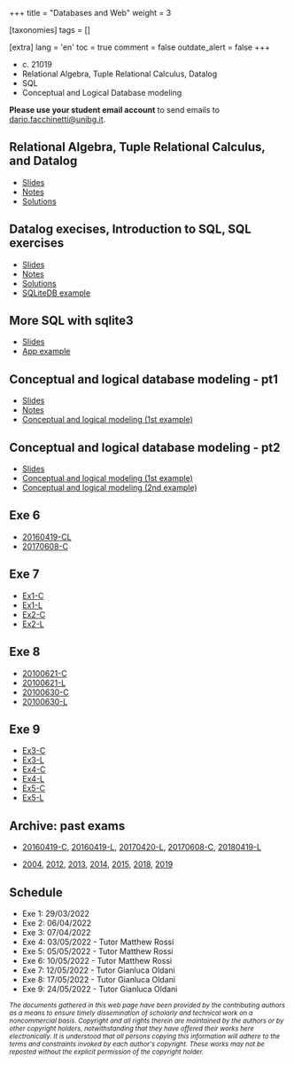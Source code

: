+++
title = "Databases and Web"
weight = 3

[taxonomies]
tags = []

[extra]
lang = 'en'
toc = true
comment = false
outdate_alert = false
+++

- c. 21019
- Relational Algebra, Tuple Relational Calculus, Datalog
- SQL
- Conceptual and Logical Database modeling

<!-- more -->


**Please use your student email account** to send emails to <dario.facchinetti@unibg.it>. 

## Relational Algebra, Tuple Relational Calculus, and Datalog

* [Slides](https://drive.google.com/file/d/1E6Pv3g8YYi0qkP3TT_YHsOGrv7kH3iaX/view?usp=sharing)
* [Notes](https://drive.google.com/file/d/1gM8zH-zRmDJ41BlEAzd15wN1-f9fdoav/view?usp=sharing)
* [Solutions](https://drive.google.com/file/d/1cX-75fmhgXejjXVCt6ilLtXLt7QEcegW/view?usp=sharing)

## Datalog execises, Introduction to SQL, SQL exercises

* [Slides](https://drive.google.com/file/d/1O8_g2-buDLqkUnx0cmGX34RBa8FWJ3mQ/view?usp=sharing)
* [Notes](https://drive.google.com/file/d/1kmUjbOOtL8P9YE4JS5keZqVL7LBFdeLF/view?usp=sharing)
* [Solutions](https://drive.google.com/file/d/1kFXU1SrFUJSc_EssUVsynZaKS-94DrtR/view?usp=sharing)
* [SQLiteDB example](https://drive.google.com/file/d/1XZ-kwyiheTf5tllRohfYpNKpvjGxrbP8/view?usp=sharing)

## More SQL with sqlite3

* [Slides](https://drive.google.com/file/d/1i91KIQh0K9OlCr9J3m3AfGL_79dzJI9-/view?usp=sharing)
* [App example](https://drive.google.com/file/d/1IMRotglBdRJuG4EMkjox5ebsLgPj2RTt/view?usp=sharing)

## Conceptual and logical database modeling - pt1

* [Slides](https://drive.google.com/file/d/1Fv0HfDlqWyhW71HbaSM-fyJ_2-WVHMvo/view?usp=sharing)
* [Notes](https://drive.google.com/file/d/1aX121Ud09boINYAqrHJv1HKUftg_S4ig/view?usp=sharing)
* [Conceptual and logical modeling (1st example)](https://drive.google.com/file/d/1UJdbkPPAjt_ILdmDivYLDBFG9i7Ph9zg/view?usp=sharing)

## Conceptual and logical database modeling - pt2

* [Slides](https://drive.google.com/file/d/1NKdzpi8Lt2KqLFiZRIe2U7JAS_SKfIja/view?usp=sharing)
* [Conceptual and logical modeling (1st example)](https://drive.google.com/file/d/1hQ5dQswDSwvXWOPlAgDbGF6fNp31y9IY/view?usp=sharing)
* [Conceptual and logical modeling (2nd example)](https://drive.google.com/file/d/1rgRwoVVD_LzCQNJQ8zuRJBcB78UtIhI-/view?usp=sharing)

## Exe 6

* [20160419-CL](https://drive.google.com/file/d/1vjSy9J3DZCw6qsxoGJTAtI83I8qZtpsU/view?usp=sharing)
* [20170608-C](https://drive.google.com/file/d/1nxt-r1a9qxcfX4fo3DUxzOauTpY4CPmT/view?usp=sharing)

## Exe 7

* [Ex1-C](https://drive.google.com/file/d/19ZDBS7_4BaSZrGkn9C_jviRYCo4fwBxm/view?usp=sharing)
* [Ex1-L](https://drive.google.com/file/d/1H6fkD6Im4ya3KzVrnbaeYIQzsd6a3H3C/view?usp=sharing)
* [Ex2-C](https://drive.google.com/file/d/1bNIsFtFPQOO-ZPH5crOLWBLa5H979vag/view?usp=sharing)
* [Ex2-L](https://drive.google.com/file/d/1Ec6VNKxd-sw6dBtakUYrkCqjwpWLApaY/view?usp=sharing)

## Exe 8

* [20100621-C](https://drive.google.com/file/d/12JCCOLOzzB1nfyX3vZoI60gRN5odA1Bd/view?usp=sharing)
* [20100621-L](https://drive.google.com/file/d/1PJJO9KMLXIOSYq93eKNioU1fvjOU-7f6/view?usp=sharing)
* [20100630-C](https://drive.google.com/file/d/16WadYbSrDTHn9GZePkSGGqcu_zZCHUlC/view?usp=sharing)
* [20100630-L](https://drive.google.com/file/d/1q5armZwbuDXO8MjsbskS5iqY0XJE_LA_/view?usp=sharing)

## Exe 9

* [Ex3-C](https://drive.google.com/file/d/1rrpA3oqVQvQQbS2mHqmdWhH07BVCZkXP/view?usp=sharing)
* [Ex3-L](https://drive.google.com/file/d/1TUn1l7h9BCOVcOBSQmX0kw0E1o1roMgQ/view?usp=sharing)
* [Ex4-C](https://drive.google.com/file/d/1QRTUkGsUm5OXXOeyh4K90GVARX3kjNeh/view?usp=sharing)
* [Ex4-L](https://drive.google.com/file/d/1lw0oDvZcbCU-qYpGRlvWSHPwqfHDp0To/view?usp=sharing)
* [Ex5-C](https://drive.google.com/file/d/1xOtJfzScHDaaWZcjHrdy4nf3gvofxYok/view?usp=sharing)
* [Ex5-L](https://drive.google.com/file/d/1AhKOwUjQF9AXdfmO_eisoz0v2LLNurF0/view?usp=sharing)

## Archive: past exams

* [20160419-C](https://drive.google.com/file/d/1UbZa0P6zioaz9b882ITd3DU1cFnoubIt/view?usp=sharing),
  [20160419-L](https://drive.google.com/file/d/1ktHp-hYt_NI2jvlqOa2XSNFuS9jmsb75/view?usp=sharing),
  [20170420-L](https://drive.google.com/file/d/1xcpQt_j4NMhr-qqN-sUdeVU8J_rjeS--/view?usp=sharing),
  [20170608-C](https://drive.google.com/file/d/1Ir8s43ZbOiE3o2VJ4adwqI0FeCrCC2SF/view?usp=sharing),
  [20180419-L](https://drive.google.com/file/d/1w13ES3J759xGo8QcPICP1alUrnzDvtsp/view?usp=sharing)

* [2004](https://drive.google.com/file/d/1TTBdksZEFDoqQOZ2RC-j4gnlXq2vYMC7/view?usp=sharing),
  [2012](https://drive.google.com/file/d/1h1X-ya84_4LvHV2rb9YqIbn0lslCnrhB/view?usp=sharing),
  [2013](https://drive.google.com/file/d/1sOKjzwaX-jdgKvfO1msmToIvKMc5TvcG/view?usp=sharing),
  [2014](https://drive.google.com/file/d/1OODTWrpZIjytAIX1wGHq49ML9F3OQLFF/view?usp=sharing),
  [2015](https://drive.google.com/file/d/108av4U84ZvlrC2nqn9JYxq0tsM6lBmSv/view?usp=sharing),
  [2018](https://drive.google.com/file/d/1dMfSiSrvCloJh3f2O3YReJhYXSzBnXAP/view?usp=sharing),
  [2019](https://drive.google.com/file/d/14sog8U_31gfFwE3Vu4hxwu1bitjQtuii/view?usp=sharing)


## Schedule

* Exe 1: 29/03/2022
* Exe 2: 06/04/2022
* Exe 3: 07/04/2022
* Exe 4: 03/05/2022 - Tutor Matthew Rossi
* Exe 5: 05/05/2022 - Tutor Matthew Rossi
* Exe 6: 10/05/2022 - Tutor Matthew Rossi
* Exe 7: 12/05/2022 - Tutor Gianluca Oldani
* Exe 8: 17/05/2022 - Tutor Gianluca Oldani
* Exe 9: 24/05/2022 - Tutor Gianluca Oldani


<small> _The documents gathered in this web page have been provided by the contributing authors as a means to ensure timely dissemination of scholarly and technical work on a noncommercial basis. Copyright and all rights therein are maintained by the authors or by other copyright holders, notwithstanding that they have offered their works here electronically. It is understood that all persons copying this information will adhere to the terms and constraints invoked by each author's copyright. These works may not be reposted without the explicit permission of the copyright holder._</small>
